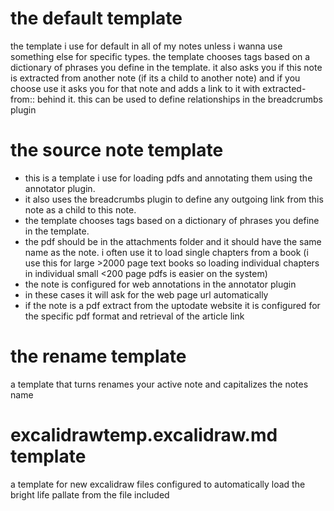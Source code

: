
# the default template
the template i use for default in all of my notes unless i  wanna use something else for specific types. the template chooses tags based on a dictionary of phrases you define in  the template. it also asks you if this note is extracted from another note (if its a  child to another note) and if you choose use it asks you for that note  and adds a link to it with extracted-from:: behind it. this can be used  to define relationships in the breadcrumbs plugin
# the source note template
- this is a template i use for loading pdfs and annotating them using the annotator plugin.
- it also uses the breadcrumbs plugin to define any outgoing link from  this note as a child to this note.
- the template chooses tags based on a dictionary of phrases you define in  the template.
- the pdf should be in the attachments folder and it should have the same  name as the note. i often use it to load single chapters from a book (i use this for large  >2000 page text books so loading individual chapters in individual  small <200 page pdfs is easier on the system)
- the note is configured for web annotations in the annotator plugin
-   in these cases it will ask for the web page url automatically
-   if the note is a pdf extract from the uptodate website it is configured for the specific pdf format and retrieval of the article link 
# the rename template
a template that turns renames your active note and capitalizes the notes name
# excalidrawtemp.excalidraw.md template 
a template for new excalidraw files configured to automatically load the bright life pallate from the file included 

